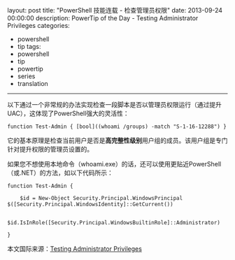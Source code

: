 ﻿layout: post
title: "PowerShell 技能连载 - 检查管理员权限"
date: 2013-09-24 00:00:00
description: PowerTip of the Day - Testing Administrator Privileges
categories:
- powershell
- tip
tags:
- powershell
- tip
- powertip
- series
- translation
---
以下通过一个非常规的办法实现检查一段脚本是否以管理员权限运行（通过提升UAC），这体现了PowerShell强大的灵活性：

	function Test-Admin { [bool]((whoami /groups) -match "S-1-16-12288") }

它的基本原理是检查当前用户是否是**高完整性级别**用户组的成员。该用户组是专门针对提升权限的管理员设置的。

如果您不想使用本地命令（whoami.exe）的话，还可以使用更贴近PowerShell（或.NET）的方法，如以下代码所示：

	function Test-Admin {
	
		$id = New-Object Security.Principal.WindowsPrincipal $([Security.Principal.WindowsIdentity]::GetCurrent())
	
		$id.IsInRole([Security.Principal.WindowsBuiltinRole]::Administrator)
	
	}

<!--more-->

本文国际来源：[Testing Administrator Privileges](http://community.idera.com/powershell/powertips/b/tips/posts/testing-administrator-privileges)
